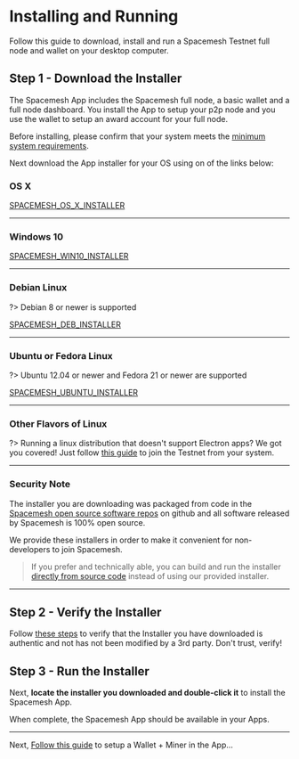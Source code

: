 # Installing and Running

Follow this guide to download, install and run a Spacemesh Testnet full node and wallet on your desktop computer.

## Step 1 - Download the Installer

The Spacemesh App includes the Spacemesh full node, a basic wallet and a full node dashboard. You install the App to setup your p2p node and you use the wallet to setup an award account for your full node.

Before installing, please confirm that your system meets the [minimum system requirements](requirements.md).

Next download the App installer for your OS using on of the links below:

### OS X

[SPACEMESH_OS_X_INSTALLER](dmg_installer)

---

### Windows 10

[SPACEMESH_WIN10_INSTALLER](exe_installer)

---

### Debian Linux

?> Debian 8 or newer is supported

[SPACEMESH_DEB_INSTALLER](deb_installer)

---

### Ubuntu or Fedora Linux

?> Ubuntu 12.04 or newer and Fedora 21 or newer are supported

[SPACEMESH_UBUNTU_INSTALLER](AppImage_installer)

---

### Other Flavors of Linux

?> Running a linux distribution that doesn't support Electron apps? We got you covered! Just follow [this guide](linux.md) to join the Testnet from your system.

---

### Security Note

The installer you are downloading was packaged from code in the [Spacemesh open source software repos](https://github.com/spacemeshos) on github and all software released by Spacemesh is 100% open source.

We provide these installers in order to make it convenient for non-developers to join Spacemesh.

> If you prefer and technically able, you can build and run the installer [directly from source code](build.md) instead of using our provided installer.

---

## Step 2 - Verify the Installer

Follow [these steps](auth.md) to verify that the Installer you have downloaded is authentic and not has not been modified by a 3rd party. Don't trust, verify!


## Step 3 - Run the Installer

Next, **locate the installer you downloaded and double-click it** to install the Spacemesh App.

When complete, the Spacemesh App should be available in your Apps.

---

Next, [Follow this guide](guide/setup.md) to setup a Wallet + Miner in the App...
